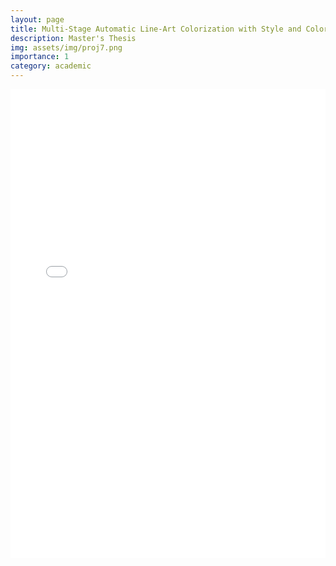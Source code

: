 ```yaml
---
layout: page
title: Multi-Stage Automatic Line-Art Colorization with Style and Color Priors
description: Master's Thesis
img: assets/img/proj7.png
importance: 1
category: academic
---
```


<iframe
    src='/assets/pdf/masters-thesis.pdf'
    frameBorder="0"
    scrolling="auto"
    height="750px"
    width="100%"
></iframe>